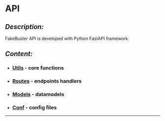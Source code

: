 # API

## *Description:*

FakeBuster API is developed with Python FastAPI framework.

## *Content:*

- ### [**Utils**](https://github.com/Walu064/FakeBuster/tree/master/docs/api/utils) - core functions


- ### [**Routes**](https://github.com/Walu064/FakeBuster/tree/master/docs/api/routes) - endpoints handlers

- ### [**Models**](https://github.com/Walu064/FakeBuster/tree/master/docs/api/models) - datamodels

- ### [**Conf**](https://github.com/Walu064/FakeBuster/tree/master/docs/api/conf) - config files

---
